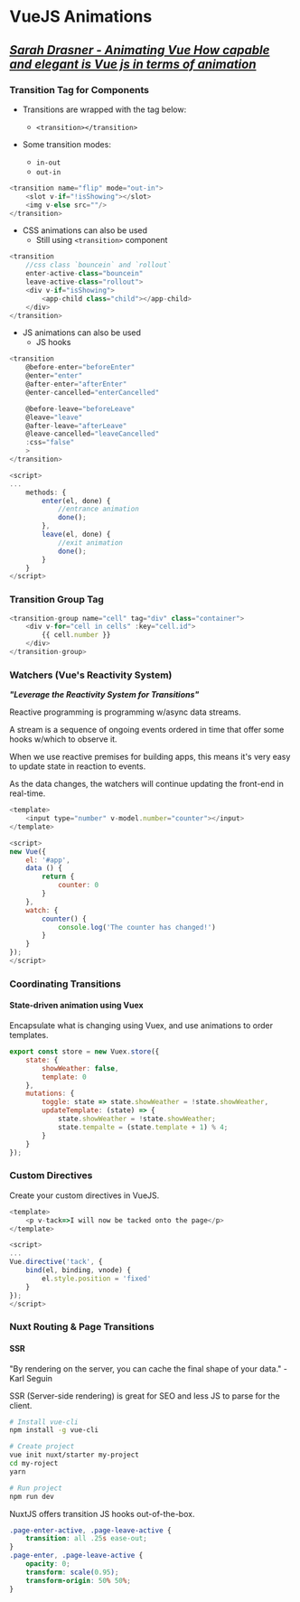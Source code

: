 # VueJS Animations

## [*Sarah Drasner - Animating Vue How capable and elegant is Vue js in terms of animation*](https://www.youtube.com/watch?v=LLnVLjpY6gE)

### Transition Tag for Components

* Transitions are wrapped with the tag below:
  * `<transition></transition>`

* Some transition modes:
  * `in-out`
  * `out-in`

```js
<transition name="flip" mode="out-in">
    <slot v-if="!isShowing"></slot>
    <img v-else src=""/>
</transition>
```

* CSS animations can also be used
  * Still using `<transition>` component

```js
<transition
    //css class `bouncein` and `rollout`
    enter-active-class="bouncein"
    leave-active-class="rollout">
    <div v-if="isShowing">
        <app-child class="child"></app-child>
    </div>
</transition>
```

* JS animations can also be used
  * JS hooks

```js
<transition
    @before-enter="beforeEnter"
    @enter="enter"
    @after-enter="afterEnter"
    @enter-cancelled="enterCancelled"

    @before-leave="beforeLeave"
    @leave="leave"
    @after-leave="afterLeave"
    @leave-cancelled="leaveCancelled"
    :css="false"
    >
</transition>

<script>
...
    methods: {
        enter(el, done) {
            //entrance animation
            done();
        },
        leave(el, done) {
            //exit animation
            done();
        }
    }
</script>
```

### Transition Group Tag

```js
<transition-group name="cell" tag="div" class="container">
    <div v-for="cell in cells" :key="cell.id">
        {{ cell.number }}
    </div>
</transition-group>
```

### Watchers (Vue's Reactivity System)

***"Leverage the Reactivity System for Transitions"***

Reactive programming is programming w/async data streams.

A stream is a sequence of ongoing events ordered in time that offer some hooks w/which to observe it.

When we use reactive premises for building apps, this means it's very easy to update state in reaction to events.

As the data changes, the watchers will continue updating the front-end in real-time.

```js
<template>
    <input type="number" v-model.number="counter"></input>
</template>

<script>
new Vue({
    el: '#app',
    data () {
        return {
            counter: 0
        }
    },
    watch: {
        counter() {
            console.log('The counter has changed!')
        }
    }
});
</script>
```

### Coordinating Transitions

#### State-driven animation using Vuex

Encapsulate what is changing using Vuex, and use animations to order templates.

```js
export const store = new Vuex.store({
    state: {
        showWeather: false,
        template: 0
    },
    mutations: {
        toggle: state => state.showWeather = !state.showWeather,
        updateTemplate: (state) => {
            state.showWeather = !state.showWeather;
            state.tempalte = (state.template + 1) % 4;
        }
    }
});
```

### Custom Directives

Create your custom directives in VueJS.

```js
<template>
    <p v-tack=>I will now be tacked onto the page</p>
</template>

<script>
...
Vue.directive('tack', {
    bind(el, binding, vnode) {
        el.style.position = 'fixed'
    }
});
</script>
```

### Nuxt Routing & Page Transitions

#### SSR

"By rendering on the server, you can cache the final shape of your data." - Karl Seguin

SSR (Server-side rendering) is great for SEO and less JS to parse for the client.

```sh
# Install vue-cli
npm install -g vue-cli

# Create project
vue init nuxt/starter my-project
cd my-roject
yarn

# Run project
npm run dev
```

NuxtJS offers transition JS hooks out-of-the-box.

```css
.page-enter-active, .page-leave-active {
    transition: all .25s ease-out;
}
.page-enter, .page-leave-active {
    opacity: 0;
    transform: scale(0.95);
    transform-origin: 50% 50%;
}
```
